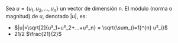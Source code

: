 Sea $u=\{u_1,u_2,...,u_n\}$ un vector de dimensión n. El módulo (norma o magnitud) de $u$, denotado $|u|$, es:
- $|u|=\sqrt[2]{u²_1+u²_2+...+u²_n} = \sqrt{\sum_{i=1}^{n} u²_i}$ 
- 21/2 $\frac{21}{2}$

$$$$